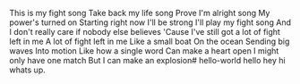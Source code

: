 This is my fight song
Take back my life song
Prove I'm alright song
My power's turned on
Starting right now I'll be strong
I'll play my fight song
And I don't really care if nobody else believes
'Cause I've still got a lot of fight left in me
A lot of fight left in me
Like a small boat
On the ocean
Sending big waves
Into motion
Like how a single word
Can make a heart open
I might only have one match
But I can make an explosion# hello-world
hello hey hi whats up.
